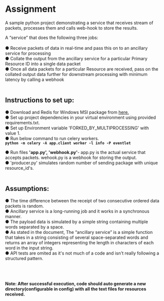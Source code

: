 # Assignment
A sample python project demonstrating a service that receives stream of packets, processes them and calls web-hook to store the results. 

A “service” that does the following three jobs:<br><br>
● Receive packets of data in real-time and pass this on to an ancillary service for
processing<br>
● Collate the output from the ancillary service for a particular Primary Resource ID into a
single data packet<br>
● Once all data packets for a particular Resource are received, pass on the collated output
data further for downstream processing with minimum latency by calling a webhook<br><br>

<h2>Instructions to set up:</h2>
● Download and Redis for Windows MSI package from <a href='https://github.com/microsoftarchive/redis/releases/tag/win-3.0.504'>here.</a><br>
● Set up project dependencies in your virtual environment using provided requirements.txt.<br> 
● Set up Environment variable 'FORKED_BY_MULTIPROCESSING' with value 1.<br>
● Run below command to run celery workers.<br><b><code>python -m celery -A app.client worker -l info -P eventlet</code></b></p>
● Run files <b>'app.py', 'webhook.py'</b>- app.py is the actual service that accepts packets. wehook.py is a webhook for storing the output.<br>
● 'producer.py' simulates random number of sending package with unique resource_id's. </br></br>

<h2>Assumptions:</h2>
● The time difference between the receipt of two consecutive ordered data packets is random.<br>
● Ancillary service is a long-running job and it works in a synchronous manner.<br>
● The payload data is simulated by a simple string containing multiple words separated by a space.<br>
● As stated in the document, The “ancillary service” is a simple function that takes in a string consisting of several
space-separated words and returns an array of integers representing the length in
characters of each word in the input string.<br>
● API tests are omited as it's not much of a code and isn't really following a structured pattern.<br>

<br><br><br>
<b>Note: <b>After successful execution, code should auto generate a new directory(configurable in config) with all the text files for resources received. 
